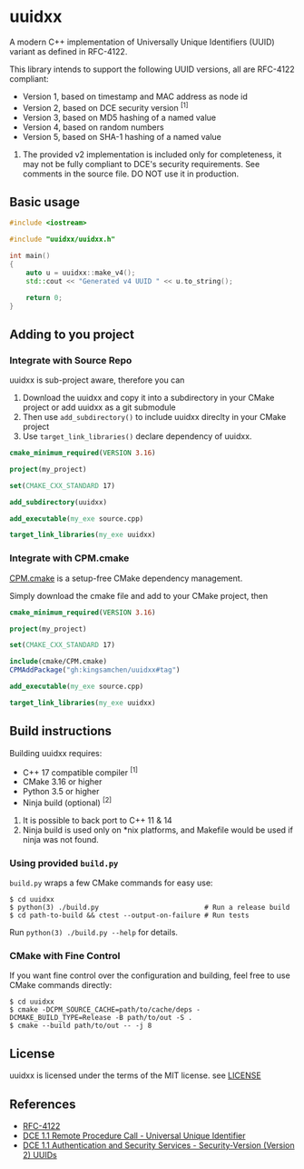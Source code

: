 # uuidxx

A modern C++ implementation of Universally Unique Identifiers (UUID) variant as defined in RFC-4122.

This library intends to support the following UUID versions, all are RFC-4122 compliant:

- Version 1, based on timestamp and MAC address as node id
- Version 2, based on DCE security version <sup>[1]</sup>
- Version 3, based on MD5 hashing of a named value
- Version 4, based on random numbers
- Version 5, based on SHA-1 hashing of a named value

1. The provided v2 implementation is included only for completeness, it may not be fully compliant to DCE's security requirements. See comments in the source file.
DO NOT use it in production.

## Basic usage

```cpp
#include <iostream>

#include "uuidxx/uuidxx.h"

int main()
{
    auto u = uuidxx::make_v4();
    std::cout << "Generated v4 UUID " << u.to_string();

    return 0;
}
```

## Adding to you project

### Integrate with Source Repo

uuidxx is sub-project aware, therefore you can

1. Download the uuidxx and copy it into a subdirectory in your CMake project or add uuidxx as a git submodule
2. Then use `add_subdirectory()` to include uuidxx direclty in your CMake project
3. Use `target_link_libraries()` declare dependency of uuidxx.

```cmake
cmake_minimum_required(VERSION 3.16)

project(my_project)

set(CMAKE_CXX_STANDARD 17)

add_subdirectory(uuidxx)

add_executable(my_exe source.cpp)

target_link_libraries(my_exe uuidxx)
```

### Integrate with CPM.cmake

[CPM.cmake](https://github.com/cpm-cmake/CPM.cmake) is a setup-free CMake dependency management.

Simply download the cmake file and add to your CMake project, then

```cmake
cmake_minimum_required(VERSION 3.16)

project(my_project)

set(CMAKE_CXX_STANDARD 17)

include(cmake/CPM.cmake)
CPMAddPackage("gh:kingsamchen/uuidxx#tag")

add_executable(my_exe source.cpp)

target_link_libraries(my_exe uuidxx)
```

## Build instructions

Building uuidxx requires:

- C++ 17 compatible compiler <sup>[1]</sup>
- CMake 3.16 or higher
- Python 3.5 or higher
- Ninja build (optional) <sup>[2]</sup>

1. It is possible to back port to C++ 11 & 14
2. Ninja build is used only on *nix platforms, and Makefile would be used if ninja was not found.

### Using provided `build.py`

`build.py` wraps a few CMake commands for easy use:

```shell
$ cd uuidxx
$ python(3) ./build.py                          # Run a release build
$ cd path-to-build && ctest --output-on-failure # Run tests
```

Run `python(3) ./build.py --help` for details.

### CMake with Fine Control

If you want fine control over the configuration and building, feel free to use CMake commands directly:

```shell
$ cd uuidxx
$ cmake -DCPM_SOURCE_CACHE=path/to/cache/deps -DCMAKE_BUILD_TYPE=Release -B path/to/out -S .
$ cmake --build path/to/out -- -j 8
```

## License

uuidxx is licensed under the terms of the MIT license. see [LICENSE](https://github.com/kingsamchen/uuidxx/blob/master/LICENSE)

## References

- [RFC-4122](https://tools.ietf.org/html/rfc4122)
- [DCE 1.1 Remote Procedure Call - Universal Unique Identifier](https://pubs.opengroup.org/onlinepubs/9629399/apdxa.htm)
- [DCE 1.1 Authentication and Security Services - Security-Version (Version 2) UUIDs](https://pubs.opengroup.org/onlinepubs/9696989899/chap5.htm#tagcjh_08_02_01_01)
